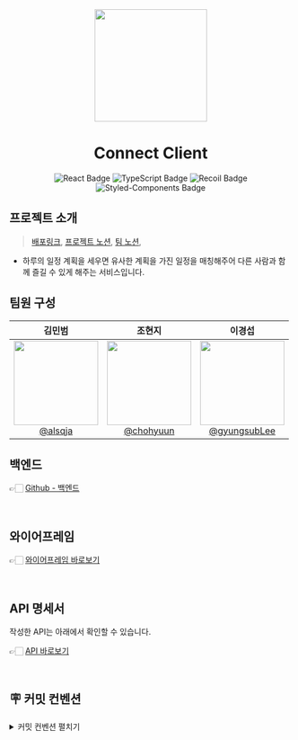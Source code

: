 <div align="center">
  <img src="https://github.com/user-attachments/assets/aad16e45-1181-4a8f-ae43-0b13512add69" width="200px"/>
</div>

<h1 align="center">Connect Client</h1>

<div align="center">
  <img src="https://img.shields.io/badge/React-20232A?style=for-the-badge&logo=react&logoColor=61DAFB" alt="React Badge"/>
  <img src="https://img.shields.io/badge/TypeScript-007ACC?style=for-the-badge&logo=typescript&logoColor=white" alt="TypeScript Badge"/>
  <img src="https://img.shields.io/badge/Recoil-3578E5?style=for-the-badge&logo=data:image/png;base64,iVBORw0KGgoAAAANSUhEUgAAADAAAAAwCAMAAABg3Am1AAAABGdBTUEAALGPC/xhBQAAAAFzUkdCAK7OHOkAAAAVUExURQRERERERHx/f////3Fxcf///3Vn/AgAAAAJcEhZcwAADsMAAA7DAcdvqGQAAAAGSURBVEjHY2AYBaNgFIQwCkAABBgA9ykB2AAAAABJRU5ErkJggg==" alt="Recoil Badge"/>
  <img src="https://img.shields.io/badge/Styled--Components-DB7093?style=for-the-badge&logo=styled-components&logoColor=white" alt="Styled-Components Badge"/>
</div>



## 프로젝트 소개
> [배포링크](https://www.97s-connect.com),
> [프로젝트 노션](https://furry-mochi-5e8.notion.site/1-Connect-1960ae1ed0ec80c08f12cad5450040c9?pvs=4),
> [팀 노션](https://furry-mochi-5e8.notion.site/97s-1960ae1ed0ec80ae81a9e4985b2c990e?pvs=4),

- 하루의 일정 계획을 세우면 유사한 계획을 가진 일정을 매칭해주어 다른 사람과 함께 즐길 수 있게 해주는 서비스입니다.


## 팀원 구성

<div align="center">



| **김민범** | **조현지** | **이경섭** |
| :------: |  :------: | :------: |
| [<img src="https://ca.slack-edge.com/T06B9PCLY1E-U07LT2WDQ85-2bd91a3eb763-512" height=150 width=150> <br/> @alsqja](https://github.com/alsqja) | [<img src="https://ca.slack-edge.com/T06B9PCLY1E-U07NJ6AHV0W-3ece7e57f12a-512" height=150 width=150> <br/> @chohyuun](https://github.com/chohyuun) | [<img src="https://ca.slack-edge.com/T06B9PCLY1E-U07M8FNBTJP-7db687842db3-512" height=150 width=150> <br/> @gyungsubLee](https://github.com/gyungsubLee) | 
</div>


## 백엔드

👉🏻 [Github - 백엔드](https://github.com/alsqja/Connect)


<br>

## 와이어프레임
👉🏻 [와이어프레임 바로보기](https://www.figma.com/design/iMqa9R5iK9aNcW81Xyl2Bi/01-%25EC%25B5%259C%25EC%25A2%2585-%25ED%2594%2584%25EB%25A1%259C%25EC%25A0%259D%25ED%258A%25B8-%25EC%2599%2580%25EC%259D%25B4%25EC%2596%25B4-%25ED%2594%2584%25EB%25A0%2588%25EC%259E%2584?kind=file&node-id=45-5282)



<br/>


## API 명세서
작성한 API는 아래에서 확인할 수 있습니다.

👉🏻 [API 바로보기](https://www.notion.so/teamsparta/API-7d191d644a674fbe971141dd2e02c782)

<br/>




## 🪧 커밋 컨벤션
<details>
<summary>커밋 컨벤션 펼치기</summary>

- feat : 기능 추가

- fix : 기능 수정
  
- hotfix : 기능 급하게 수정
  
- test : 테스트 코드 작성
  
- refactor : 리팩토링
  
- docs : 문서 작업
  
- style : 코드 스타일 등 로직 변경 외 처리

- PR 은 이슈당 하나 씩
  
- 브랜치 기능별로 분리 (feature/login, feature/signup)

- 모두 approve 되면 merge

